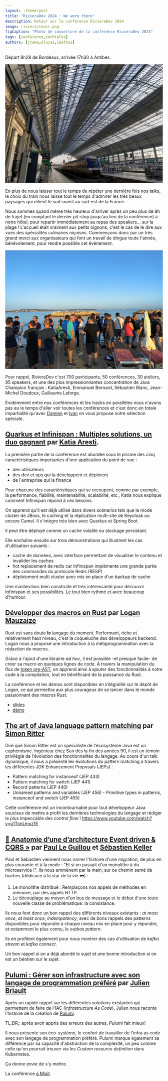 ```yaml
---
layout: :theme/post
title: "RivieraDev 2024 : We were there"
description: Retour sur la conférence RivieraDev 2024
image: riviera/cover.png
figCaption: "Photo de couverture de la conférence RivieraDev 2024"
tags: [conference,techtalks]
authors: [jtama,dlucas,ibethus]
---
```


Départ 8h28 de Bordeaux, arrivée 17h30 à Antibes.


![Vue de la verrière de la gare de Bordeaux Saint-Jean](static/assets/images/riviera/train.jpg)


En plus de nous laisser tout le temps de répéter une dernière fois nos talks, le choix du train nous laisse tout le temps d'admirer les très beaux paysages qui relient le sud-ouest au sud-est de la France.

Nous sommes quand même très heureux d'arriver après un peu plus de 9h de trajet (en comptant le dernier pit-stop jusqu'au lieu de la conférence) à notre hôtel, pour repartir immédiatement au repas des speakers… sur la plage ! L'accueil était vraiment aux petits oignons, c'est le cas de le dire aux vues des spécialités culinaires niçoises. Commençons donc par un très grand merci aux organisateurs qui font un travail de dingue toute l'année, bénévolement, pour rendre possible cet événement.

![La plage](static/assets/images/riviera/beach.jpg)

Pour rappel, RivieraDev c'est 700 participants, 50 conférences, 30 ateliers, 95 speakers, et une des plus impressionnantes concentration de Java Champion français : KatiaAresti, Emmanuel Bernard, Sébastien Blanc, Jean-Michel Doudoux, Guillaume Laforge.

Evidemment entre nos conférences et les tracks en parallèles nous n'avons pas eu le temps d'aller voir toutes les conférences et c'est donc en totale impartialité qu'avec [Damien](https://www.linkedin.com/in/damien-lucas/) et [Ivan](https://www.linkedin.com/in/ivan-b%C3%A9thus-570067b2/) on vous propose notre sélection spéciale.


## [Quarkus et Infinispan : Multiples solutions, un duo gagnant](https://rivieradev.fr/session/211) par [Katia Aresti](https://www.linkedin.com/in/karesti/).

La première partie de la conférence est abordée sous le prisme des cinq caractéristiques importantes d'une application du point de vue :


- des utilisateurs
- des dev et ops qui la développent et déploient
- de l'entreprise qui la finance

Pour chacune des caractéristiques qui se recoupent, comme par exemple, la performance, fiabilité, maintenabilité, scalabilité, etc., Katia nous explique comment Infinispan répond à ces besoins.

On apprend qu'il est déjà utilisé dans divers scénarios tels que le mode cluster de JBoss, le caching et la réplication multi-site de Keycloak ou encore Camel. Il s'intègre très bien avec Quarkus et Spring Boot.

Il peut être déployé comme un cache volatile ou stockage persistant.

Elle enchaîne ensuite sur trois démonstrations qui illustrent les cas d'utilisation suivants :

- cache de données, avec interface permettant de visualiser le contenu et invalider les caches
- hot replacement de redis car Infinispan implémente une grande partie des commandes du protocole Redis (RESP)
- déploiement multi cluster avec mis en place d'un backup de cache

Une masterclass bien construite et très intéressante pour découvrir Infinispan et ses possibilités. Le tout bien rythmé et avec beaucoup d'humour.

## [Développer des macros en Rust](https://rivieradev.fr/session/267) par [Logan Mauzaize](https://www.linkedin.com/in/loganmauzaize/)
Rust est sans doute **le** langage du moment. Performant, riche et relativement haut niveau, c'est la coqueluche des développeurs backend. Logan nous a proposé une introduction à la métaprogrammation avec la rédaction de macros.

Grâce à l'ajout d'une librairie _ad hoc_, il est possible -et presque facile- de créer sa macro en quelques lignes de code. À travers la manipulation du flux de [token pre-AST](https://doc.rust-lang.org/beta/nightly-rustc/rustc_ast/tokenstream/index.html), on apprend ainsi à ajouter des fonctionnalités à notre code à la compilation, tout en bénéficiant de la puissance du Rust.

La conférence et les démos sont disponibles en intégralité sur le dépôt de Logan, ce qui permettra aux plus courageux de se lancer dans le monde passionnant des macros Rust.
* [slides](https://github.com/loganmzz/rust-macro-introduction-presentation)
* [démo](https://github.com/loganmzz/rust-macro-introduction-code)

## [The art of Java language pattern matching](https://rivieradev.fr/session/319) par [Simon Ritter](https://www.linkedin.com/in/siritter/)

Dire que Simon Ritter est un spécialiste de l'écosystème Java est un euphémisme. Ingénieur chez Sun dès la fin des années 90, il est un témoin privilégié de l'évolution des fonctionnalités du langage.
Au cours d'un talk dynamique, il nous a présenté les évolutions du pattern matching à travers les différentes JDK Enhancement Proposals (JEPs) :
* Pattern matching for instanceof (JEP 433)
* Pattern matching for switch (JEP 441)
* Record patterns (JEP 440)
* Unnamed patterns and variables (JEP 456) - Primitive types in patterns, instanceof and switch (JEP 455)

Cette conférence est un incontournable pour tout développeur Java soucieux de mettre à profit les dernières technologies du langage et rédiger le plus impeccable des _control flow_ !
https://www.youtube.com/watch?v=u1TonLmxz1E

## [🔎 Anatomie d’une d’architecture Event driven & CQRS »](https://rivieradev.fr/session/262) par [Paul Le Guillou](https://www.linkedin.com/in/paul-le-guillou) et [Sébastien Keller](https://www.linkedin.com/in/sébastien-keller-15a2b064)

Paul et Sébastien viennent nous narrer l'histoire d'une migration, de plus en plus courante et à la mode : "Et si on passait d'un monolithe à du microservice !".
Ils nous emmènent par la main, sur ce chemin semé de buches (dédicace à la star de la vie 🕶️) :

1. Le monolithe distribué : Remplaçons nos appels de méthodes en mémoire, par des appels HTTP.
1. Le découplage au moyen d'un bus de message et le début d'une toute nouvelle classe de problématique: la consistance.

Ils nous font donc un bon rappel des différents niveaux existants : _at most once_, _at least once_, _indempotency_, avec de bons rappels des patterns disponibles pour répondre à chaque niveau mis en place pour y répondre, et notamment le plus connu, le _outbox pattern_.

Ils en profitent également pour nous montrer des cas d'utilisation de _kafka stream_ et _kafka connect_.

Un bon rappel si on a déjà abordé le sujet et une bonne introduction si on est un béotien sur le sujet.

## [Pulumi : Gérer son infrastructure avec son langage de programmation préféré](https://rivieradev.fr/speaker/258) par [Julien Briault](https://www.linkedin.com/in/julien-briault-441539137/)

Après un rapide rappel sur les différentes solutions existantes qui permettent de faire de l'IAC (_Infrastructure As Code_), Julien nous raconte l'histoire de la création de [Pulumi](https://www.pulumi.com/).

TL;DR;: après avoir appris des erreurs des autres, _Pulumi_ fait mieux!

Il nous présente son éco-système, le confort de travailler de l'infra as code avec son langage de programmation préféré. Pulumi marque également sa différence par sa capacité d'abstraction de la complexité, un peu comme celle qu'on pourrait trouver via les _Custom  resource definition_ dans Kubernetes.

Ça donne envie de s'y mettre.

La conférence [à Mixit](https://www.youtube.com/watch?v=Sa37M1EyrEw).